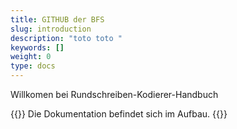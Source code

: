 ```yaml
---
title: GITHUB der BFS
slug: introduction
description: "toto toto "
keywords: []
weight: 0
type: docs
---
```


Willkomen bei Rundschreiben-Kodierer-Handbuch

{{<alert color="info">}}
Die Dokumentation befindet sich im Aufbau.
{{</alert>}}
